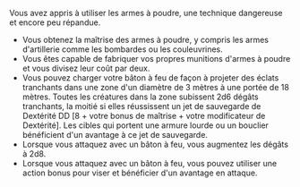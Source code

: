 ﻿---
id: combat_feats_fr.md#artificier
name: Artificier
---

Vous avez appris à utiliser les armes à poudre, une technique dangereuse et encore peu répandue.

* Vous obtenez la maîtrise des armes à poudre, y compris les armes d'artillerie comme les bombardes ou les couleuvrines.
* Vous êtes capable de fabriquer vos propres munitions d'armes à poudre et vous divisez leur coût par deux.
* Vous pouvez charger votre bâton à feu de façon à projeter des éclats tranchants dans une zone d'un diamètre de 3 mètres à une portée de 18 mètres. Toutes les créatures dans la zone subissent 2d6 dégâts tranchants, la moitié si elles réussissent un jet de sauvegarde de Dextérité DD [8 + votre bonus de maîtrise + votre modificateur de Dextérité]. Les cibles qui portent une armure lourde ou un bouclier bénéficient d'un avantage à ce jet de sauvegarde.
* Lorsque vous attaquez avec un bâton à feu, vous augmentez les dégâts à 2d8.
* Lorsque vous attaquez avec un bâton à feu, vous pouvez utiliser une action bonus pour viser et bénéficier d'un avantage en attaque.

